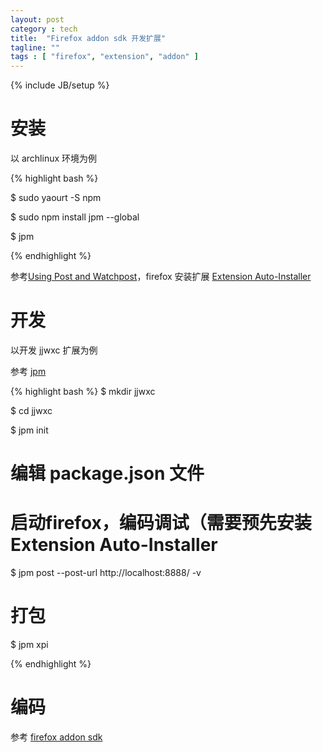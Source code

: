 ```yaml
---
layout: post
category : tech
title:  "Firefox addon sdk 开发扩展"
tagline: ""
tags : [ "firefox", "extension", "addon" ] 
---
```

{% include JB/setup %}

# 安装

以 archlinux 环境为例

{% highlight bash %}

$ sudo yaourt -S npm

$ sudo npm install jpm --global

$ jpm

{% endhighlight %}

参考[Using Post and Watchpost](https://www.npmjs.com/package/jpm#using-post-and-watchpost)，firefox 安装扩展 [Extension Auto-Installer](https://addons.mozilla.org/en-US/firefox/addon/autoinstaller/)

# 开发

以开发 jjwxc 扩展为例

参考 [jpm](https://developer.mozilla.org/en-US/Add-ons/SDK/Tools/jpm)

{% highlight bash %}
$ mkdir jjwxc

$ cd jjwxc

$ jpm init

# 编辑 package.json 文件

# 启动firefox，编码调试（需要预先安装 Extension Auto-Installer
$ jpm post --post-url http://localhost:8888/ -v

# 打包
$ jpm xpi

{% endhighlight %}

# 编码

参考 [firefox addon sdk](https://developer.mozilla.org/en-US/Add-ons/SDK)

